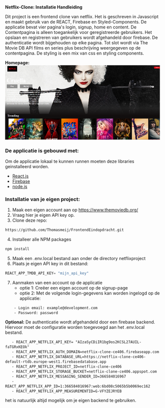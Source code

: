 **Netflix-Clone: Installatie Handleiding**

Dit project is een frontend clone van netflix. Het is geschreven in Javascript en maakt gebruik van de REACT, Firebase en Styled-Components. 
De applicatie bevat vier pagina's login, signup, home en content. De Contentpagina is alleen toegankelijk voor geregistreerde gebruikers.
Het opslaan en registreren van gebruikers wordt afgehandeld door firebase. De authenticatie wordt bijgehouden op elke pagina.
Tot slot wordt via The Movie DB API films en series plus beschrijving weergegeven op de contentpagina.
De styling is een mix van css en styling components.

**Homepage:**
![](src/images/img.png)


### De applicatie is gebouwd met:
Om de applicatie lokaal te kunnen runnen moeten deze libraries geinstalleerd worden.
* [React.js](https://reactjs.org/)
* [Firebase](https://firebase.google.com/)
* [node.js](https://nodejs.org/)


### Installatie van je eigen project:
1. Maak een eigen account aan op https://www.themoviedb.org/
2. Vraag hier je eigen API key op.
3. Clone deze repo:
```sh
https://github.com/Thomasmeij/FrontendEindopdracht.git
```
4. Installeer alle NPM packages
```sh
npm install
```
5. Maak een .env.local bestand aan onder de directory netflixproject
6. Plaats je eigen API key in dit bestand:
```js
REACT_APP_TMDB_API_KEY= "mijn_api_key"
```
7. Aanmaken van een account op de applicatie
    - optie 1: Creëer een eigen account op de signup-page
    - optie 2: Met de volgende login-gegevens kan worden ingelogd op de applicatie:
```
    - Login email: example@development.com
    - Password: password
```
**Optional:**
De authenticatie wordt afgehandeld door een firebase backend. Hiervoor moet de configuratie worden 
toegevoegd aan het .env.local bestand.
```
   - REACT_APP_NETFLIX_API_KEY= "AIzaSyCDiIR1bg9os2KCSL27AUIL-faTGRxKEOk" 
   - REACT_APP_NETFLIX_AUTH_DOMAIN=netflix-clone-ce406.firebaseapp.com
   - REACT_APP_NETFLIX_DATABASE_URL=https://netflix-clone-ce406-default-rtdb.europe-west1.firebasedatabase.app
   - REACT_APP_NETFLIX_PROJECT_ID=netflix-clone-ce406
   - REACT_APP_NETFLIX_STORAGE_BUCKET=netflix-clone-ce406.appspot.com
   - REACT_APP_NETFLIX_MESSAGING_SENDER_ID=366584016967
   - REACT_APP_NETFLIX_APP_ID=1:366584016967:web:6bd08c5065b5b0069ec162
   - REACT_APP_NETFLIX_APP_MEASUREMENTID=G-VFYZEJRYEB
```

het is natuurlijk altijd mogelijk om je eigen backend te gebruiken.










